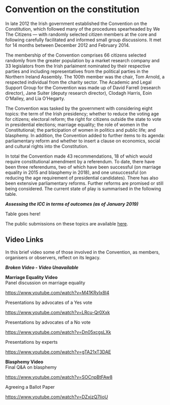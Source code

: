 # Convention on the constitution

In late 2012 the Irish government established the Convention on the Constitution, which followed many of the procedures spearheaded by We The Citizens — with randomly selected citizen members at the core and following carefully facilitated and informed small group discussions. It met for 14 months between December 2012 and February 2014.

The membership of the Convention comprises 66 citizens selected randomly from the greater population by a market research company and 33 legislators from the Irish parlaiment nominated by their respective parties and including representatives from the political parties in the Northern Ireland Assembly. The 100th member was the chair, Tom Arnold, a respected individual from the charity sector. The Academic and Legal Support Group for the Convention was made up of  David Farrell (research director), Jane Suiter (deputy research director), Clodagh Harris, Eoin O’Malley, and Lia O’Hegarty.

The Convention was tasked by the government with considering eight topics: the term of the Irish presidency; whether to reduce the voting age for citizens; electoral reform; the right for citizens outside the state to vote in presidential elections; marriage equality; the role of women in the Constitutional; the participation of women in politics and public life; and blasphemy.  In addition, the Convention added to further items to its agenda: parliamentary reform and whether to insert a clause on economics, social and cultural rights into the Constitution.

In total the Convention made 43 recommendations, 18 of which would require constitutional amendment by a referendum.  To date, there have been three referendums, two of which have been successful (on marriage equality in 2015 and blasphemy in 2018), and one unsuccessful (on reducing the age requirement of presidential candidates).  There has also been extensive parliamentary reforms. Further reforms are promised or still being considered. The current state of play is summarised in the following table.

***Assessing the ICC in terms of outcomes (as of January 2019)***

Table goes here!

The public submissions on these topics are available <a href="https://www.constitutionalconvention.ie/Submissions.aspx" target="_blank">here</a>.

## Video Links
In this brief video some of those involved in the Convention, as members, organisers or observers, reflect on its legacy.

***Broken Video - Video Unavailable***

**Marriage Equality Video**\
Panel discussion on marriage equality

https://www.youtube.com/watch?v=M41KRyIx8I4

Presentations by advocates of a Yes vote

https://www.youtube.com/watch?v=LRcu-Qr0Xxk

Presentations by advocates of a No vote

https://www.youtube.com/watch?v=Dn05xcgsLXk

Presentations by experts

https://www.youtube.com/watch?v=gTA21xT3DAE

**Blasphemy Video**\
Final Q&A on blasphemy

https://www.youtube.com/watch?v=SOCnpBtFAw8

Agreeing a Ballot Paper

https://www.youtube.com/watch?v=DZxjzQ7IioU


